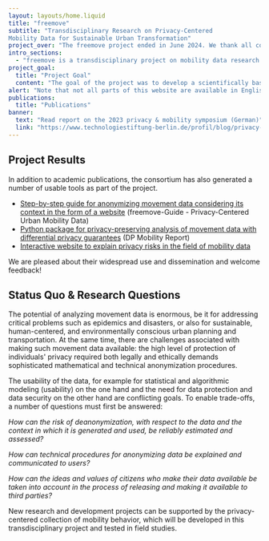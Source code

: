 ```yaml
---
layout: layouts/home.liquid
title: "freemove"
subtitle: "Transdisciplinary Research on Privacy-Centered 
Mobility Data for Sustainable Urban Transformation"
project_over: "The freemove project ended in June 2024. We thank all contributors, workshop participants, and helpers! This website will remain online, as will our tools. If you have any questions, please contact info@technologiestiftung-berlin.de!"
intro_sections:
  - "freemove is a transdisciplinary project on mobility data research funded by the German Federal Ministry of Education and Research (BMBF). The research group combines the strengths of academic and practice-oriented partners from the fields of machine learning, digital self-determination, human-centered computing and information security."
project_goal:
  title: "Project Goal"
  content: "The goal of the project was to develop a scientifically based, holistic framework that specifies the requirements for a fair, useful, secure provision of mobility data for public and private users."
alert: "Note that not all parts of this website are available in English at the moment."
publications:
  title: "Publications"
banner:
  text: "Read report on the 2023 privacy & mobility symposium (German)"
  link: "https://www.technologiestiftung-berlin.de/profil/blog/privacy-mobility-2023-freemove"
---
```


## Project Results

In addition to academic publications, the consortium has also generated a number of usable tools as part of the project.

- [Step-by-step guide for anonymizing movement data considering its context in the form of a website](https://guide.freemove.space/) (freemove-Guide - Privacy-Centered Urban Mobility Data)
- [Python package for privacy-preserving analysis of movement data with differential privacy guarantees](https://github.com/FreeMoveProject/dp_mobility_report) (DP Mobility Report)
- [Interactive website to explain privacy risks in the field of mobility data](https://reidentifikation.freemove.space/)

We are pleased about their widespread use and dissemination and welcome feedback!

## Status Quo & Research Questions

The potential of analyzing movement data is enormous, be it for addressing critical problems such as epidemics and disasters, or also for sustainable, human-centered, and environmentally conscious urban planning and transportation. At the same time, there are challenges associated with making such movement data available: the high level of protection of individuals' privacy required both legally and ethically demands sophisticated mathematical and technical anonymization procedures.

The usability of the data, for example for statistical and algorithmic modeling (usability) on the one hand and the need for data protection and data security on the other hand are conflicting goals. To enable trade-offs, a number of questions must first be answered:

_How can the risk of deanonymization, with respect to the data and the context in which it is generated and used, be reliably estimated and assessed?_

_How can technical procedures for anonymizing data be explained and communicated to users?_

_How can the ideas and values of citizens who make their data available be taken into account in the process of releasing and making it available to third parties?_

New research and development projects can be supported by the privacy-centered collection of mobility behavior, which will be developed in this transdisciplinary project and tested in field studies.
